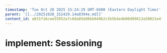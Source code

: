 ```yaml
---
timestamp: 'Tue Oct 28 2025 15:24:29 GMT-0400 (Eastern Daylight Time)'
parent: '[[../20251028_152429.14a0394e.md]]'
content_id: a031f16cee55952a7c8da05dd6bb949b2c5b5b4e4b00d99613a50021e4fc5544
---
```


# implement: Sessioning
